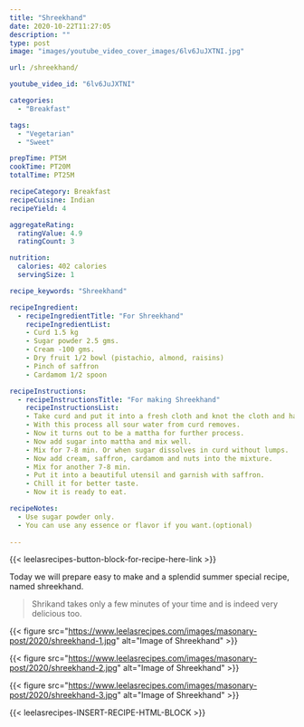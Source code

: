 ```yaml
---
title: "Shreekhand"
date: 2020-10-22T11:27:05
description: ""
type: post
image: "images/youtube_video_cover_images/6lv6JuJXTNI.jpg"

url: /shreekhand/

youtube_video_id: "6lv6JuJXTNI"

categories: 
  - "Breakfast"

tags:
  - "Vegetarian"
  - "Sweet"

prepTime: PT5M
cookTime: PT20M
totalTime: PT25M

recipeCategory: Breakfast
recipeCuisine: Indian
recipeYield: 4

aggregateRating:
  ratingValue: 4.9
  ratingCount: 3

nutrition:
  calories: 402 calories
  servingSize: 1

recipe_keywords: "Shreekhand"

recipeIngredient:
  - recipeIngredientTitle: "For Shreekhand"
    recipeIngredientList:
    - Curd 1.5 kg
    - Sugar powder 2.5 gms.
    - Cream -100 gms.
    - Dry fruit 1/2 bowl (pistachio, almond, raisins)
    - Pinch of saffron
    - Cardamom 1/2 spoon

recipeInstructions:
  - recipeInstructionsTitle: "For making Shreekhand"
    recipeInstructionsList:
    - Take curd and put it into a fresh cloth and knot the cloth and hang it for 8-9 hours.
    - With this process all sour water from curd removes.
    - Now it turns out to be a mattha for further process.
    - Now add sugar into mattha and mix well.
    - Mix for 7-8 min. Or when sugar dissolves in curd without lumps.
    - Now add cream, saffron, cardamom and nuts into the mixture.
    - Mix for another 7-8 min. 
    - Put it into a beautiful utensil and garnish with saffron.
    - Chill it for better taste.
    - Now it is ready to eat.

recipeNotes: 
  - Use sugar powder only.
  - You can use any essence or flavor if you want.(optional)
   
---
```


{{< leelasrecipes-button-block-for-recipe-here-link >}}


Today we will prepare easy to make and a splendid summer special recipe, named shreekhand. 

> Shrikand takes only a few minutes of your time and is indeed very delicious too.


{{< figure src="https://www.leelasrecipes.com/images/masonary-post/2020/shreekhand-1.jpg" alt="Image of Shreekhand" >}}

{{< figure src="https://www.leelasrecipes.com/images/masonary-post/2020/shreekhand-2.jpg" alt="Image of Shreekhand" >}}

{{< figure src="https://www.leelasrecipes.com/images/masonary-post/2020/shreekhand-3.jpg" alt="Image of Shreekhand" >}}

{{< leelasrecipes-INSERT-RECIPE-HTML-BLOCK >}}

